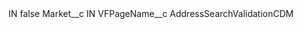 <?xml version="1.0" encoding="UTF-8"?>
<CustomMetadata xmlns="http://soap.sforce.com/2006/04/metadata" xmlns:xsi="http://www.w3.org/2001/XMLSchema-instance" xmlns:xsd="http://www.w3.org/2001/XMLSchema">
    <label>IN</label>
    <protected>false</protected>
    <values>
        <field>Market__c</field>
        <value xsi:type="xsd:string">IN</value>
    </values>
    <values>
        <field>VFPageName__c</field>
        <value xsi:type="xsd:string">AddressSearchValidationCDM</value>
    </values>
</CustomMetadata>

